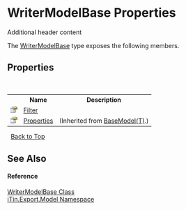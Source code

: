 # WriterModelBase Properties
Additional header content 

The <a href="31fb5bb4-a41b-1e0e-94e4-a4e88da10305">WriterModelBase</a> type exposes the following members.


## Properties
&nbsp;<table><tr><th></th><th>Name</th><th>Description</th></tr><tr><td>![Public property](media/pubproperty.gif "Public property")</td><td><a href="8da5d131-8bd6-2d4e-1cd5-b021fd580323">Filter</a></td><td /></tr><tr><td>![Public property](media/pubproperty.gif "Public property")</td><td><a href="7e88785e-5670-4515-defa-d3f60ae16111">Properties</a></td><td> (Inherited from <a href="6632f561-4175-f1f2-939c-ac8b10159529">BaseModel(T)</a>.)</td></tr></table>&nbsp;
<a href="#writermodelbase-properties">Back to Top</a>

## See Also


#### Reference
<a href="31fb5bb4-a41b-1e0e-94e4-a4e88da10305">WriterModelBase Class</a><br /><a href="ef57ffcc-e95e-b212-5a46-9aa6f5a3511f">iTin.Export.Model Namespace</a><br />
